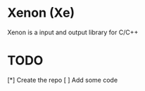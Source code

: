 # Xenon (Xe)

Xenon is a input and output library for C/C++

# TODO

[*] Create the repo
[ ] Add some code
